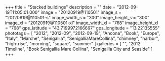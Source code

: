 +++
title = "Stacked buildings"
description = ""
date = "2012-09-19T11:05:01.000"
image = "20120919@110501"
image_s = "20120919@110501-s"
image_width_s = "300"
image_height_s = "300"
image_xl = "20120919@110501-xl"
image_width_xl = "768"
image_height_xl = "768"
gps_latitude = "43.7199972166667"
gps_longitude = "13.22135555"
phototags = [ "2012", "2012-09", "2012-09-19", "Ancona", "Book", "Europe", "Italy", "Marche", "Senigallia", "SenigalliaMareCollina", "chimney", "harbor", "high-rise", "morning", "square", "summer" ]
galleries = [ "", "2012 Timeline", "Book Senigallia Mare Collina", "Senigallia City and Seaside" ]
+++
